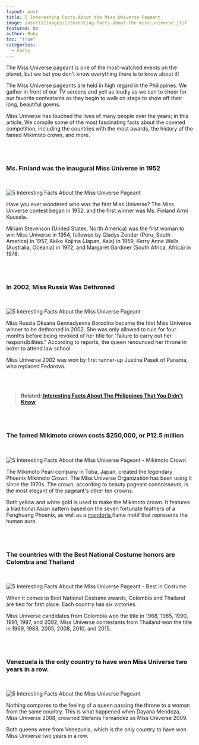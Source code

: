```yaml
---
layout: post
title: 5 Interesting Facts About the Miss Universe Pageant
image: /assets/images/interesting-facts-about-the-miss-universe.jfif
featured: No
author: Ruby
toc: "true"
categories:
  - Facts
---
```

The Miss Universe pageant is one of the most-watched events on the planet, but we bet you don't know everything there is to know about it!

The Miss Universe pageants are held in high regard in the Philippines. We gather in front of our TV screens and yell as loudly as we can to cheer for our favorite contestants as they begin to walk on stage to show off their long, beautiful gowns.

Miss Universe has touched the lives of many people over the years; in this article, We compile some of the most fascinating facts about the coveted competition, including the countries with the most awards, the history of the famed Mikimoto crown, and more.

<br/><br/>

### **Ms. Finland was the inaugural Miss Universe in 1952**

<br/>

![5 Interesting Facts About the Miss Universe Pageant](/assets/images/5-interesting-facts-about-the-miss-universe-pageant.webp)

Have you ever wondered who was the first Miss Universe? The Miss Universe contest began in 1952, and the first winner was Ms. Finland Armi Kuusela.

Miriam Stevenson (United States, North America) was the first woman to win Miss Universe in 1954, followed by Gladys Zender (Peru, South America) in 1957, Akiko Kojima (Japan, Asia) in 1959, Kerry Anne Wells (Australia, Oceania) in 1972, and Margaret Gardiner (South Africa, Africa) in 1978.

<br/><br/>

### **In 2002, Miss Russia Was Dethroned**

<br/>

![5 Interesting Facts About the Miss Universe Pageant](/assets/images/5-interesting-facts-about-the-miss-universe-pageant.jpg)

Miss Russia Oksana Gennadyevna Borodina became the first Miss Universe winner to be dethroned in 2002. She was only allowed to rule for four months before being revoked of her title for "failure to carry out her responsibilities." According to reports, the queen renounced her throne in order to attend law school.

Miss Universe 2002 was won by first runner-up Justine Pasek of Panama, who replaced Fedorova.

<br/><br/>

> **Related:[ Interesting Facts About The Philippines That You Didn't Know](https://www.triviamazing.info/interesting-facts-about-the-philippines-that-you-didnt-know/)**

<br/><br/>

### **The famed Mikimoto crown costs $250,000, or P12.5 million**

<br/>

![5 Interesting Facts About the Miss Universe Pageant - Mikimoto Crown](/assets/images/5-interesting-facts-about-the-miss-universe-pageant-mikimoto-crown.webp)

The Mikimoto Pearl company in Toba, Japan, created the legendary Phoenix Mikimoto Crown. The Miss Universe Organization has been using it since the 1970s. The crown, according to beauty pageant connoisseurs, is the most elegant of the pageant's other ten crowns.

Both yellow and white gold is used to make the Mikimoto crown. It features a traditional Asian pattern based on the seven fortunate feathers of a Fenghuang Phoenix, as well as a [mandorla ](https://www.google.com/search?q=mandorla)flame motif that represents the human aura.

<br/><br/>

### **The countries with the Best National Costume honors are Colombia and Thailand**

<br/>

![5 Interesting Facts About the Miss Universe Pageant - Best in Costume](/assets/images/5-interesting-facts-about-the-miss-universe-pageant-best-costums.webp)

When it comes to Best National Costume awards, Colombia and Thailand are tied for first place. Each country has six victories.

Miss Universe candidates from Colombia won the title in 1968, 1985, 1990, 1991, 1997, and 2002; Miss Universe contestants from Thailand won the title in 1969, 1988, 2005, 2008, 2010, and 2015.

<br/><br/>

### **Venezuela is the only country to have won Miss Universe two years in a row.**

<br/>

![5 Interesting Facts About the Miss Universe Pageant](/assets/images/5-interesting-facts-about-the-miss-universe-pageant.jpg)

Nothing compares to the feeling of a queen passing the throne to a woman from the same country. This is what happened when Dayana Mendoza, Miss Universe 2008, crowned Stefania Fernández as Miss Universe 2009.

Both queens were from Venezuela, which is the only country to have won Miss Universe two years in a row.

<br/><br/><br/><br/>